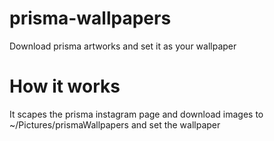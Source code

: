 # prisma-wallpapers
Download prisma artworks and set it as your wallpaper
# How it works
It scapes the prisma instagram page and download images to ~/Pictures/prismaWallpapers and set the wallpaper
